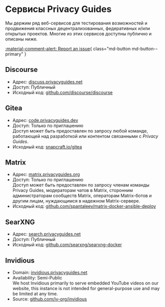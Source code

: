 # Сервисы Privacy Guides

Мы держим ряд веб-сервисов для тестирования возможностей и продвижения классных децентрализованных, федеративных и/или открытых проектов. Многие из этих сервисов доступны публично и описаны ниже.

[:material-comment-alert: Report an issue](https://discuss.privacyguides.net/c/services/2){ class="md-button md-button--primary" }

## Discourse

- Адрес: [discuss.privacyguides.net](https://discuss.privacyguides.net)
- Доступ: Публичный
- Исходный код: [github.com/discourse/discourse](https://github.com/discourse/discourse)

## Gitea

- Адрес: [code.privacyguides.dev](https://code.privacyguides.dev)
- Доступ: Только по приглашению  
  Доступ может быть предоставлен по запросу любой команде, работающей над разработкой или контентом связанными с *Privacy Guides*.
- Исходный код: [snapcraft.io/gitea](https://snapcraft.io/gitea)

## Matrix

- Адрес: [matrix.privacyguides.org](https://matrix.privacyguides.org)
- Доступ: Только по приглашению  
  Доступ может быть предоставлен по запросу членам команды Privacy Guides, модераторам чатов в Matrix, сторонним администраторам сообществ Matrix, операторам Matrix-ботов и другим лицам, нуждающимся в надежном Matrix-сервере.
- Исходный код: [github.com/spantaleev/matrix-docker-ansible-deploy](https://github.com/spantaleev/matrix-docker-ansible-deploy)

## SearXNG

- Адрес: [search.privacyguides.net](https://search.privacyguides.net)
- Доступ: Публичный
- Исходный код: [github.com/searxng/searxng-docker](https://github.com/searxng/searxng-docker)

## Invidious

- Domain: [invidious.privacyguides.net](https://invidious.privacyguides.net)
- Availability: Semi-Public  
  We host Invidious primarily to serve embedded YouTube videos on our website, this instance is not intended for general-purpose use and may be limited at any time.
- Source: [github.com/iv-org/invidious](https://github.com/iv-org/invidious)
